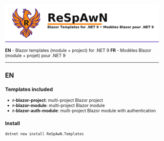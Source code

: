 ![ReSpAwN - Blazor Templates for .NET 9](banner.png)

**EN** - Blazor templates (module + project) for .NET 9
**FR** - Modèles Blazor (module + projet) pour .NET 9

---

## EN

### Templates included
- **r-blazor-project**: multi-project Blazor project
- **r-blazor-module**: multi-project Blazor module
- **r-blazor-auth-module**: multi-project Blazor module with authentication

### Install
```bash
dotnet new install ReSpAwN.Templates
```